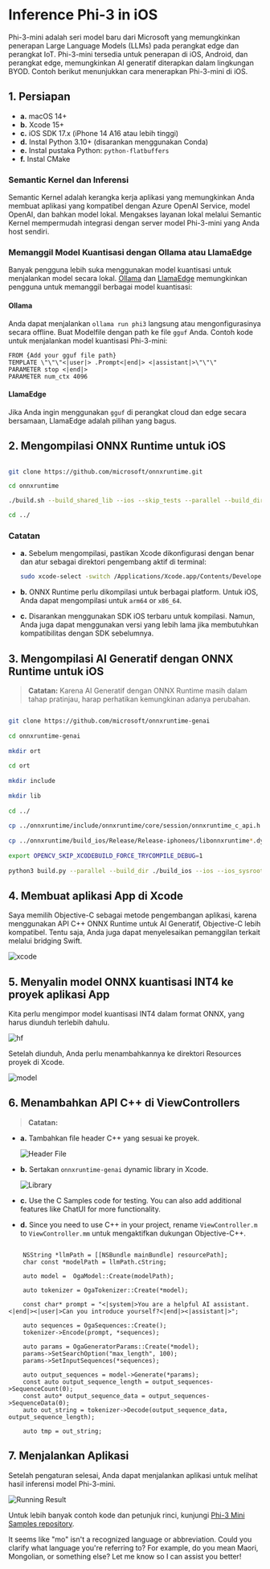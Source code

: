 <!--
CO_OP_TRANSLATOR_METADATA:
{
  "original_hash": "ffeb840575ff03dea81d2b2214f2e000",
  "translation_date": "2025-04-04T12:00:29+00:00",
  "source_file": "md\\01.Introduction\\03\\iOS_Inference.md",
  "language_code": "mo"
}
-->
# **Inference Phi-3 in iOS**

Phi-3-mini adalah seri model baru dari Microsoft yang memungkinkan penerapan Large Language Models (LLMs) pada perangkat edge dan perangkat IoT. Phi-3-mini tersedia untuk penerapan di iOS, Android, dan perangkat edge, memungkinkan AI generatif diterapkan dalam lingkungan BYOD. Contoh berikut menunjukkan cara menerapkan Phi-3-mini di iOS.

## **1. Persiapan**

- **a.** macOS 14+
- **b.** Xcode 15+
- **c.** iOS SDK 17.x (iPhone 14 A16 atau lebih tinggi)
- **d.** Instal Python 3.10+ (disarankan menggunakan Conda)
- **e.** Instal pustaka Python: `python-flatbuffers`
- **f.** Instal CMake

### Semantic Kernel dan Inferensi

Semantic Kernel adalah kerangka kerja aplikasi yang memungkinkan Anda membuat aplikasi yang kompatibel dengan Azure OpenAI Service, model OpenAI, dan bahkan model lokal. Mengakses layanan lokal melalui Semantic Kernel mempermudah integrasi dengan server model Phi-3-mini yang Anda host sendiri.

### Memanggil Model Kuantisasi dengan Ollama atau LlamaEdge

Banyak pengguna lebih suka menggunakan model kuantisasi untuk menjalankan model secara lokal. [Ollama](https://ollama.com) dan [LlamaEdge](https://llamaedge.com) memungkinkan pengguna untuk memanggil berbagai model kuantisasi:

#### **Ollama**

Anda dapat menjalankan `ollama run phi3` langsung atau mengonfigurasinya secara offline. Buat Modelfile dengan path ke file `gguf` Anda. Contoh kode untuk menjalankan model kuantisasi Phi-3-mini:

```gguf
FROM {Add your gguf file path}
TEMPLATE \"\"\"<|user|> .Prompt<|end|> <|assistant|>\"\"\"
PARAMETER stop <|end|>
PARAMETER num_ctx 4096
```

#### **LlamaEdge**

Jika Anda ingin menggunakan `gguf` di perangkat cloud dan edge secara bersamaan, LlamaEdge adalah pilihan yang bagus.

## **2. Mengompilasi ONNX Runtime untuk iOS**

```bash

git clone https://github.com/microsoft/onnxruntime.git

cd onnxruntime

./build.sh --build_shared_lib --ios --skip_tests --parallel --build_dir ./build_ios --ios --apple_sysroot iphoneos --osx_arch arm64 --apple_deploy_target 17.5 --cmake_generator Xcode --config Release

cd ../

```

### **Catatan**

- **a.** Sebelum mengompilasi, pastikan Xcode dikonfigurasi dengan benar dan atur sebagai direktori pengembang aktif di terminal:

    ```bash
    sudo xcode-select -switch /Applications/Xcode.app/Contents/Developer
    ```

- **b.** ONNX Runtime perlu dikompilasi untuk berbagai platform. Untuk iOS, Anda dapat mengompilasi untuk `arm64` or `x86_64`.

- **c.** Disarankan menggunakan SDK iOS terbaru untuk kompilasi. Namun, Anda juga dapat menggunakan versi yang lebih lama jika membutuhkan kompatibilitas dengan SDK sebelumnya.

## **3. Mengompilasi AI Generatif dengan ONNX Runtime untuk iOS**

> **Catatan:** Karena AI Generatif dengan ONNX Runtime masih dalam tahap pratinjau, harap perhatikan kemungkinan adanya perubahan.

```bash

git clone https://github.com/microsoft/onnxruntime-genai
 
cd onnxruntime-genai
 
mkdir ort
 
cd ort
 
mkdir include
 
mkdir lib
 
cd ../
 
cp ../onnxruntime/include/onnxruntime/core/session/onnxruntime_c_api.h ort/include
 
cp ../onnxruntime/build_ios/Release/Release-iphoneos/libonnxruntime*.dylib* ort/lib
 
export OPENCV_SKIP_XCODEBUILD_FORCE_TRYCOMPILE_DEBUG=1
 
python3 build.py --parallel --build_dir ./build_ios --ios --ios_sysroot iphoneos --ios_arch arm64 --ios_deployment_target 17.5 --cmake_generator Xcode --cmake_extra_defines CMAKE_XCODE_ATTRIBUTE_CODE_SIGNING_ALLOWED=NO

```

## **4. Membuat aplikasi App di Xcode**

Saya memilih Objective-C sebagai metode pengembangan aplikasi, karena menggunakan API C++ ONNX Runtime untuk AI Generatif, Objective-C lebih kompatibel. Tentu saja, Anda juga dapat menyelesaikan pemanggilan terkait melalui bridging Swift.

![xcode](../../../../../translated_images/xcode.6c67033ca85b703e80cc51ecaa681fbcb6ac63cc0c256705ac97bc9ca039c235.mo.png)

## **5. Menyalin model ONNX kuantisasi INT4 ke proyek aplikasi App**

Kita perlu mengimpor model kuantisasi INT4 dalam format ONNX, yang harus diunduh terlebih dahulu.

![hf](../../../../../translated_images/hf.b99941885c6561bb3bcc0155d409e713db6d47b4252fb6991a08ffeefc0170ec.mo.png)

Setelah diunduh, Anda perlu menambahkannya ke direktori Resources proyek di Xcode.

![model](../../../../../translated_images/model.f0cb932ac2c7648211fbe5341ee1aa42b77cb7f956b6d9b084afb8fbf52927c7.mo.png)

## **6. Menambahkan API C++ di ViewControllers**

> **Catatan:**

- **a.** Tambahkan file header C++ yang sesuai ke proyek.

  ![Header File](../../../../../translated_images/head.2504a93b0be166afde6729fb193ebd14c5acb00a0bb6de1939b8a175b1f630fb.mo.png)

- **b.** Sertakan `onnxruntime-genai` dynamic library in Xcode.

  ![Library](../../../../../translated_images/lib.86e12a925eb07e4e71a1466fa4f3ad27097e08505d25d34e98c33005d69b6f23.mo.png)

- **c.** Use the C Samples code for testing. You can also add additional features like ChatUI for more functionality.

- **d.** Since you need to use C++ in your project, rename `ViewController.m` to `ViewController.mm` untuk mengaktifkan dukungan Objective-C++.

```objc

    NSString *llmPath = [[NSBundle mainBundle] resourcePath];
    char const *modelPath = llmPath.cString;

    auto model =  OgaModel::Create(modelPath);

    auto tokenizer = OgaTokenizer::Create(*model);

    const char* prompt = "<|system|>You are a helpful AI assistant.<|end|><|user|>Can you introduce yourself?<|end|><|assistant|>";

    auto sequences = OgaSequences::Create();
    tokenizer->Encode(prompt, *sequences);

    auto params = OgaGeneratorParams::Create(*model);
    params->SetSearchOption("max_length", 100);
    params->SetInputSequences(*sequences);

    auto output_sequences = model->Generate(*params);
    const auto output_sequence_length = output_sequences->SequenceCount(0);
    const auto* output_sequence_data = output_sequences->SequenceData(0);
    auto out_string = tokenizer->Decode(output_sequence_data, output_sequence_length);
    
    auto tmp = out_string;

```

## **7. Menjalankan Aplikasi**

Setelah pengaturan selesai, Anda dapat menjalankan aplikasi untuk melihat hasil inferensi model Phi-3-mini.

![Running Result](../../../../../translated_images/result.7ebd1fe614f809d776c46475275ec72e4ab898c4ec53ae62b29315c064ca6839.mo.jpg)

Untuk lebih banyak contoh kode dan petunjuk rinci, kunjungi [Phi-3 Mini Samples repository](https://github.com/Azure-Samples/Phi-3MiniSamples/tree/main/ios).

It seems like "mo" isn't a recognized language or abbreviation. Could you clarify what language you're referring to? For example, do you mean Maori, Mongolian, or something else? Let me know so I can assist you better!